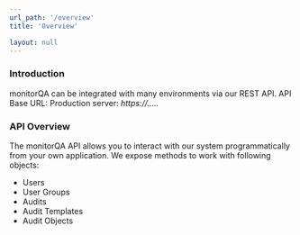 ```yaml
---
url_path: '/overview'
title: 'Overview'

layout: null
---
```


### Introduction
monitorQA can be integrated with many environments via our REST API.
API Base URL:
Production server: *https://.....*


### API Overview
The monitorQA API allows you to interact with our system programmatically from your own application. We expose methods to work with following objects:
* Users
* User Groups
* Audits
* Audit Templates
* Audit Objects